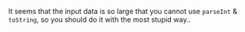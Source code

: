 It seems that the input data is so large that you cannot use `parseInt` & `toString`, so you should do it with the most stupid way..